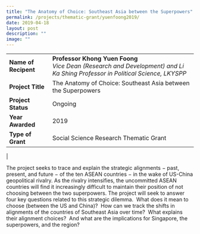 ```yaml
---
title: "The Anatomy of Choice: Southeast Asia between the Superpowers"
permalink: /projects/thematic-grant/yuenfoong2019/
date: 2019-04-18
layout: post
description: ""
image: ""
---
```

|  |  |
|---|---|
| **Name of Recipent** | **Professor Khong Yuen Foong**<br>_Vice Dean (Research and Development) and Li Ka Shing Professor in Political Science, LKYSPP_ |
| **Project Title** | The Anatomy of Choice: Southeast Asia between the Superpowers |
| **Project Status** | Ongoing |
| **Year Awarded** | 2019 |
| **Type of Grant** | Social Science Research Thematic Grant |
|

The project&nbsp;seeks to trace and explain the strategic alignments − past, present, and future − of the ten ASEAN countries − in the wake of US-China geopolitical rivalry.&nbsp;As the rivalry intensifies, the uncommitted ASEAN countries will find it increasingly difficult to maintain their position of not choosing between the two superpowers. The&nbsp;project will seek to answer four key questions related to this strategic dilemma.&nbsp; What does it mean to choose (between the US and China)?&nbsp; How can we track the shifts in alignments of the countries of Southeast Asia over time?&nbsp; What explains their alignment choices?&nbsp; And what are the implications for Singapore, the superpowers, and the region?